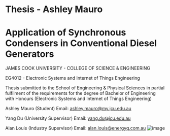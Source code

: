 # Thesis - Ashley Mauro

# Application of Synchronous Condensers in Conventional Diesel Generators

JAMES COOK UNIVERSITY - COLLEGE OF SCIENCE & ENGINEERING

EG4012 - Electronic Systems and Internet of Things Engineering

Thesis submitted to the School of Engineering & Physical Sciences in partial fulfilment of the requirements for the degree of
Bachelor of Engineering with Honours (Electronic Systems and Internet of Things Engineering)

Ashley Mauro (Student)
Email: ashley.mauro@my.jcu.edu.au

Yang Du (University Supervisor)
Email: yang.du@jcu.edu.au

Alan Louis (Industry Supervisor)
Email: alan.louis@energyq.com.au
![image](https://github.com/ashmauro/Thesis/assets/88524239/ed1b9ff6-3492-4a2e-967a-14e28aa2a3e1)



